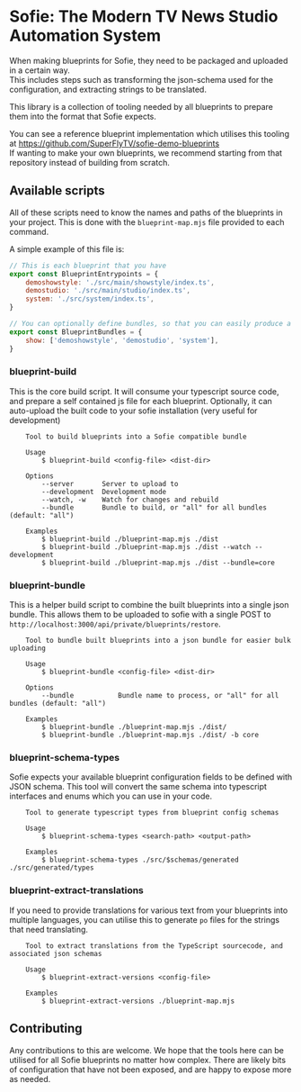 # Sofie: The Modern TV News Studio Automation System

When making blueprints for Sofie, they need to be packaged and uploaded in a certain way.  
This includes steps such as transforming the json-schema used for the configuration, and extracting strings to be translated.

This library is a collection of tooling needed by all blueprints to prepare them into the format that Sofie expects.

You can see a reference blueprint implementation which utilises this tooling at https://github.com/SuperFlyTV/sofie-demo-blueprints  
If wanting to make your own blueprints, we recommend starting from that repository instead of building from scratch.

## Available scripts

All of these scripts need to know the names and paths of the blueprints in your project. This is done with the `blueprint-map.mjs` file provided to each command.

A simple example of this file is:

```js
// This is each blueprint that you have
export const BlueprintEntrypoints = {
	demoshowstyle: './src/main/showstyle/index.ts',
	demostudio: './src/main/studio/index.ts',
	system: './src/system/index.ts',
}

// You can optionally define bundles, so that you can easily produce a smaller bundle containing a subset of the blueprints in the project
export const BlueprintBundles = {
	show: ['demoshowstyle', 'demostudio', 'system'],
}
```

### blueprint-build

This is the core build script. It will consume your typescript source code, and prepare a self contained js file for each blueprint. Optionally, it can auto-upload the built code to your sofie installation (very useful for development)

```
	Tool to build blueprints into a Sofie compatible bundle

	Usage
		$ blueprint-build <config-file> <dist-dir>

	Options
		--server       Server to upload to
		--development  Development mode
		--watch, -w    Watch for changes and rebuild
		--bundle       Bundle to build, or "all" for all bundles (default: "all")

	Examples
		$ blueprint-build ./blueprint-map.mjs ./dist
		$ blueprint-build ./blueprint-map.mjs ./dist --watch --development
		$ blueprint-build ./blueprint-map.mjs ./dist --bundle=core
```

### blueprint-bundle

This is a helper build script to combine the built blueprints into a single json bundle. This allows them to be uploaded to sofie with a single POST to `http://localhost:3000/api/private/blueprints/restore`.

```
	Tool to bundle built blueprints into a json bundle for easier bulk uploading

	Usage
		$ blueprint-bundle <config-file> <dist-dir>

	Options
		--bundle           Bundle name to process, or "all" for all bundles (default: "all")

	Examples
		$ blueprint-bundle ./blueprint-map.mjs ./dist/
		$ blueprint-bundle ./blueprint-map.mjs ./dist/ -b core
```

### blueprint-schema-types

Sofie expects your available blueprint configuration fields to be defined with JSON schema. This tool will convert the same schema into typescript interfaces and enums which you can use in your code.

```
	Tool to generate typescript types from blueprint config schemas

	Usage
		$ blueprint-schema-types <search-path> <output-path>

	Examples
		$ blueprint-schema-types ./src/$schemas/generated ./src/generated/types
```

### blueprint-extract-translations

If you need to provide translations for various text from your blueprints into multiple languages, you can utilise this to generate `po` files for the strings that need translating.

```
	Tool to extract translations from the TypeScript sourcecode, and associated json schemas

	Usage
		$ blueprint-extract-versions <config-file>

	Examples
		$ blueprint-extract-versions ./blueprint-map.mjs
```

## Contributing

Any contributions to this are welcome. We hope that the tools here can be utilised for all Sofie blueprints no matter how complex. There are likely bits of configuration that have not been exposed, and are happy to expose more as needed.

